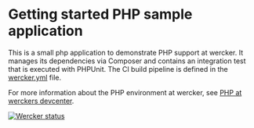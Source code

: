 # Getting started PHP sample application

This is a small php application to demonstrate PHP support at wercker. It manages its dependencies via Composer and contains an integration test that is executed with PHPUnit. The CI build pipeline is defined in the [wercker.yml](https://github.com/wercker/getting-started-php/blob/master/wercker.yml) file.

For more information about the PHP environment at wercker, see [PHP at werckers devcenter](http://devcenter.wercker.com/articles/languages/php.html).

[![Wercker status](https://app.wercker.com/status/99e32dbb5d031aa3bfb550fc040ef5c5/m)](https://app.wercker.com/project/bykey/99e32dbb5d031aa3bfb550fc040ef5c5)

